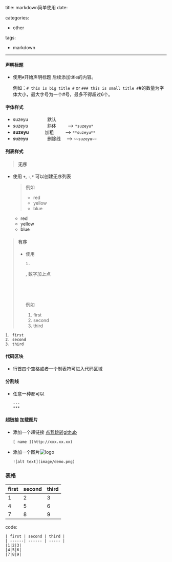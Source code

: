 title: markdown简单使用
date: 

categories: 
- other

tags: 
- markdown

---

#### 声明标题

- 使用`#`开始声明标题 后续添加title的内容。

  例如：`# this is big title #` or `### this is small title #`#的数量为字体大小，最大字号为一个#号，最多不得超过6个。

#### 字体样式

- suzeyu     默认
- *suzeyu*     斜体    —-> `*suzeyu*`
- **suzeyu**      加粗    —-> `**suzeyu**`
- ~~suzeyu~~     删除线  —-> `~~suzeyu~~`

#### 列表样式

> #### 无序

- 使用 `+`, `-`,`*` 可以创建无序列表

  > 例如 
  >
  > - red
  > - yellow
  > - blue

  - red
  - yellow
  - blue

> #### 有序
>
> - 使用
>
>    
>
>   ```
>   1.
>   ```
>
>   , 数字加上点
>
>   ​
>
>   ​
>
>   例如
>
>   1. first
>   2. second
>   3. third

```
1. first
2. second
3. third

```

#### 代码区块

- 行首四个空格或者一个制表符可进入代码区域

#### 分割线

- 任意一种都可以

  ```
  ---
  ***

  ```

#### 超链接 加载图片

- 添加一个超链接 [点我跳转github](http://www.github.com/)

  ```
  [ name ](http://xxx.xx.xx)

  ```

- 添加一个图片![logo](http://szysky.com/2016/03/24/markdown-%E7%AE%80%E5%8D%95%E4%BD%BF%E7%94%A8/image/demo.png)

  ```
  ![alt text](image/demo.png)

  ```

### 表格

| first | second | third |
| ----- | ------ | ----- |
| 1     | 2      | 3     |
| 4     | 5      | 6     |
| 7     | 8      | 9     |

code:

```
| first | second | third |
| ------| ------ | ----- |
|1|2|3|
|4|5|6|
|7|8|9|
```